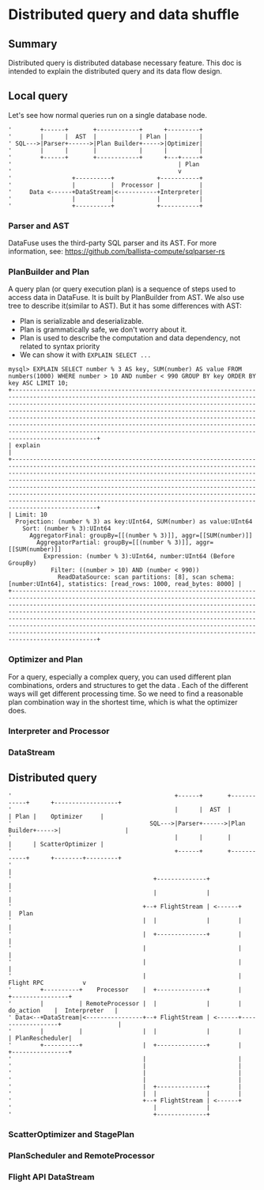 # Distributed query and data shuffle

## Summary

Distributed query is distributed database necessary feature.
This doc is intended to explain the distributed query and its data flow design.

## Local query

Let's see how normal queries run on a single database node.

``` text
'        +------+       +------------+      +---------+
'        |      |  AST  |            | Plan |         |
' SQL--->|Parser+------>|Plan Builder+----->|Optimizer|
'        |      |       |            |      |         |
'        +------+       +------------+      +---+-----+
'                                               | Plan
'                                               v
'                 +----------+            +-----------+
'                 |          |  Processor |           |
'     Data <------+DataStream|<-----------+Interpreter|
'                 |          |            |           |
'                 +----------+            +-----------+
```

### Parser and AST

DataFuse uses the third-party SQL parser and its AST.
For more information, see: https://github.com/ballista-compute/sqlparser-rs

### PlanBuilder and Plan

A query plan (or query execution plan) is a sequence of steps used to access data in DataFuse. It is built by PlanBuilder from AST. We also use tree to describe it(similar to AST). But it has some differences with AST:

- Plan is serializable and deserializable.
- Plan is grammatically safe, we don't worry about it.
- Plan is used to describe the computation and data dependency, not related to syntax priority
- We can show it with `EXPLAIN SELECT ...`

``` text
mysql> EXPLAIN SELECT number % 3 AS key, SUM(number) AS value FROM numbers(1000) WHERE number > 10 AND number < 990 GROUP BY key ORDER BY key ASC LIMIT 10;
+----------------------------------------------------------------------------------------------------------------------------------------------------------------------------------------------------------------------------------------------------------------------------------------------------------------------------------------------------------------------------------------------------------------------------------------------------------------------------------------------------------------------------------+
| explain                                                                                                                                                                                                                                                                                                                                                                                                                                                                                                                          |
+----------------------------------------------------------------------------------------------------------------------------------------------------------------------------------------------------------------------------------------------------------------------------------------------------------------------------------------------------------------------------------------------------------------------------------------------------------------------------------------------------------------------------------+
| Limit: 10
  Projection: (number % 3) as key:UInt64, SUM(number) as value:UInt64
    Sort: (number % 3):UInt64
      AggregatorFinal: groupBy=[[(number % 3)]], aggr=[[SUM(number)]]
        AggregatorPartial: groupBy=[[(number % 3)]], aggr=[[SUM(number)]]
          Expression: (number % 3):UInt64, number:UInt64 (Before GroupBy)
            Filter: ((number > 10) AND (number < 990))
              ReadDataSource: scan partitions: [8], scan schema: [number:UInt64], statistics: [read_rows: 1000, read_bytes: 8000] |
+----------------------------------------------------------------------------------------------------------------------------------------------------------------------------------------------------------------------------------------------------------------------------------------------------------------------------------------------------------------------------------------------------------------------------------------------------------------------------------------------------------------------------------+
```

### Optimizer and Plan

For a query, especially a complex query, you can used different plan combinations, orders and structures to get the data . Each of the different ways will get different processing time. So we need to find a reasonable plan combination way in the shortest time, which is what the optimizer does.

### Interpreter and Processor

### DataStream

## Distributed query

```text
'                                              +------+       +------------+      +------------------+
'                                              |      |  AST  |            | Plan |    Optimizer     |
'                                       SQL--->|Parser+------>|Plan Builder+----->|                  |
'                                              |      |       |            |      | ScatterOptimizer |
'                                              +------+       +------------+      +--------+---------+
'                                                                                          |
'                                        +--------------+                                  |
'                                        |              |                                  |
'                                     +--+ FlightStream | <------+                         |  Plan
'                                     |  |              |        |                         |
'                                     |  +--------------+        |                         |
'                                     |                          |                         |
'                                     |                          |                         |
'                                     |                          |    Flight RPC           v
'        +----------+    Processor    |  +--------------+        |                  +----------------+
'        |          | RemoteProcessor |  |              |        |     do_action    |  Interpreter   |
' Data<--+DataStream|<----------------+--+ FlightStream | <------+------------------+                |
'        |          |                 |  |              |        |                  | PlanRescheduler|
'        +----------+                 |  +--------------+        |                  +----------------+
'                                     |                          |
'                                     |                          |
'                                     |                          |
'                                     |                          |
'                                     |  +--------------+        |
'                                     |  |              |        |
'                                     +--+ FlightStream | <------+
'                                        |              |
'                                        +--------------+
```

### ScatterOptimizer and StagePlan

### PlanScheduler and RemoteProcessor

### Flight API DataStream
